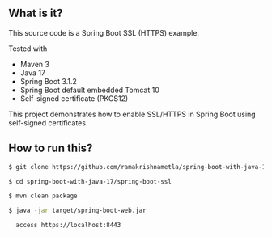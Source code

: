 ## What is it?
This source code is a Spring Boot SSL (HTTPS) example.

Tested with
* Maven 3
* Java 17
* Spring Boot 3.1.2
* Spring Boot default embedded Tomcat 10
* Self-signed certificate (PKCS12)

This project demonstrates how to enable SSL/HTTPS in Spring Boot using self-signed certificates.

## How to run this?
```bash
$ git clone https://github.com/ramakrishnametla/spring-boot-with-java-17.git

$ cd spring-boot-with-java-17/spring-boot-ssl

$ mvn clean package

$ java -jar target/spring-boot-web.jar

  access https://localhost:8443
```